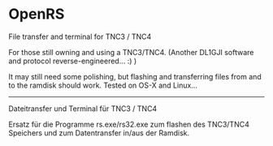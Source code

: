# OpenRS
File transfer and terminal for TNC3 / TNC4

For those still owning and using a TNC3/TNC4. (Another DL1GJI software and protocol reverse-engineered... :) )

It may still need some polishing, but flashing and transferring files from and to the ramdisk should work.
Tested on OS-X and Linux...

----

Dateitransfer und Terminal für TNC3 / TNC4

Ersatz für die Programme rs.exe/rs32.exe zum flashen des TNC3/TNC4 Speichers und zum Datentransfer in/aus der Ramdisk.

